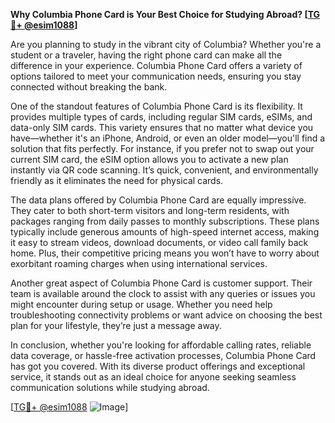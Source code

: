 **Why Columbia Phone Card is Your Best Choice for Studying Abroad? [[TG💪+ @esim1088](https://t.me/s/esim1088)]**

Are you planning to study in the vibrant city of Columbia? Whether you're a student or a traveler, having the right phone card can make all the difference in your experience. Columbia Phone Card offers a variety of options tailored to meet your communication needs, ensuring you stay connected without breaking the bank.

One of the standout features of Columbia Phone Card is its flexibility. It provides multiple types of cards, including regular SIM cards, eSIMs, and data-only SIM cards. This variety ensures that no matter what device you have—whether it's an iPhone, Android, or even an older model—you'll find a solution that fits perfectly. For instance, if you prefer not to swap out your current SIM card, the eSIM option allows you to activate a new plan instantly via QR code scanning. It’s quick, convenient, and environmentally friendly as it eliminates the need for physical cards.

The data plans offered by Columbia Phone Card are equally impressive. They cater to both short-term visitors and long-term residents, with packages ranging from daily passes to monthly subscriptions. These plans typically include generous amounts of high-speed internet access, making it easy to stream videos, download documents, or video call family back home. Plus, their competitive pricing means you won’t have to worry about exorbitant roaming charges when using international services.

Another great aspect of Columbia Phone Card is customer support. Their team is available around the clock to assist with any queries or issues you might encounter during setup or usage. Whether you need help troubleshooting connectivity problems or want advice on choosing the best plan for your lifestyle, they’re just a message away.

In conclusion, whether you're looking for affordable calling rates, reliable data coverage, or hassle-free activation processes, Columbia Phone Card has got you covered. With its diverse product offerings and exceptional service, it stands out as an ideal choice for anyone seeking seamless communication solutions while studying abroad.

[[TG💪+ @esim1088](https://t.me/s/esim1088) ![Image](https://i.postimg.cc/Y0z9fWf4/image.png)]